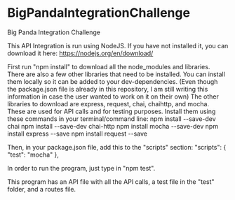 # BigPandaIntegrationChallenge
Big Panda Integration Challenge

This API Integration is run using NodeJS. If you have not installed it, you can download it here: https://nodejs.org/en/download/

First run "npm install" to download all the node_modules and libraries.
There are also a few other libraries that need to be installed. You can install them locally so it can be added to your dev-dependencies. (Even though the package.json file is already in this repository, I am still writing this information in case the user wanted to work on it on their own)
The other libraries to download are express, request, chai, chaihttp, and mocha. These are used for API calls and for testing purposes.
Install them using these commands in your terminal/command line:
npm install --save-dev chai
npm install --save-dev chai-http
npm install mocha --save-dev
npm install express --save
npm install request --save

Then, in your package.json file, add this to the "scripts" section:
"scripts": {
  "test": "mocha"
},


In order to run the program, just type in "npm test".


This program has an API file with all the API calls, a test file in the "test" folder, and a routes file.
